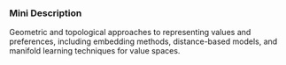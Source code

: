 ### Mini Description

Geometric and topological approaches to representing values and preferences, including embedding methods, distance-based models, and manifold learning techniques for value spaces.
